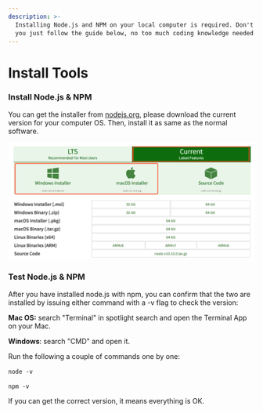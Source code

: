 ```yaml
---
description: >-
  Installing Node.js and NPM on your local computer is required. Don't worry,
  you just follow the guide below, no too much coding knowledge needed.
---
```


# Install Tools

### Install Node.js & NPM

You can get the installer from [nodejs.org](https://nodejs.org/en/download/), please download the current version for your computer OS. Then, install it as same as the normal software.

![](../.gitbook/assets/node-installer.png)

### Test Node.js & NPM

After you have installed node.js with npm, you can confirm that the two are installed by issuing either command with a -v flag to check the version: 

**Mac OS:** search "Terminal" in spotlight search and open the Terminal App on your Mac. 

**Windows**: search "CMD" and open it.

Run the following a couple of commands one by one:

```text
node -v
```

```text
npm -v
```

If you can get the correct version, it means everything is OK. 

